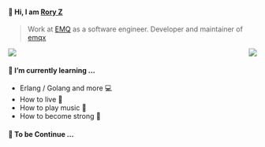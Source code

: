 #### 😬 Hi, I am [Rory Z](https://github.com/Rory-Z)

>  Work at [EMQ](https://emqx.io) as a software engineer. Developer and maintainer of [emqx](https://github.com/emqx/emqx)

<img align="right" src="https://github-readme-stats.vercel.app/api?username=rory-z&show_icons=true" />	

<a title="Hits" target="_blank" href="https://github.com/ror-z/rory-z"><img src="https://hits.b3log.org/rory-z/rory-z.svg"></a>

#### 🌱 I’m currently learning ...

- Erlang / Golang and more 💻
- How to live 🍷
- How to play music 🎵
- How to become strong 💪

#### 🚬 To be Continue ...

